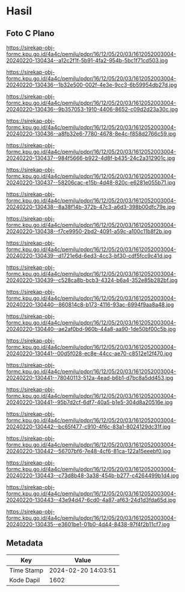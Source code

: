 # Hasil

## Foto C Plano

https://sirekap-obj-formc.kpu.go.id/4a4c/pemilu/pdpr/16/12/05/20/03/1612052003004-20240220-130434--a12c2f1f-5b91-4fa2-954b-5bc1f71cd503.jpg

https://sirekap-obj-formc.kpu.go.id/4a4c/pemilu/pdpr/16/12/05/20/03/1612052003004-20240220-130436--1b32e500-002f-4e3e-9cc3-6b59954db27d.jpg

https://sirekap-obj-formc.kpu.go.id/4a4c/pemilu/pdpr/16/12/05/20/03/1612052003004-20240220-130436--9b357053-1910-4406-8652-c09d2d23a30c.jpg

https://sirekap-obj-formc.kpu.go.id/4a4c/pemilu/pdpr/16/12/05/20/03/1612052003004-20240220-130436--a8fb32e6-7780-4678-8e4c-f858d2766c59.jpg

https://sirekap-obj-formc.kpu.go.id/4a4c/pemilu/pdpr/16/12/05/20/03/1612052003004-20240220-130437--984f5666-b922-4d8f-b435-24c2a312901c.jpg

https://sirekap-obj-formc.kpu.go.id/4a4c/pemilu/pdpr/16/12/05/20/03/1612052003004-20240220-130437--58206cac-e15b-4d48-820c-e6281e055b71.jpg

https://sirekap-obj-formc.kpu.go.id/4a4c/pemilu/pdpr/16/12/05/20/03/1612052003004-20240220-130438--8a38f14b-372b-47c3-a6d3-398b00dfc79e.jpg

https://sirekap-obj-formc.kpu.go.id/4a4c/pemilu/pdpr/16/12/05/20/03/1612052003004-20240220-130438--f7ce9950-2bd2-4091-a59c-a100c11b8f2b.jpg

https://sirekap-obj-formc.kpu.go.id/4a4c/pemilu/pdpr/16/12/05/20/03/1612052003004-20240220-130439--d1721e6d-6ed3-4cc3-bf30-cdf5fcc9c41d.jpg

https://sirekap-obj-formc.kpu.go.id/4a4c/pemilu/pdpr/16/12/05/20/03/1612052003004-20240220-130439--c528ca8b-bcb3-4324-b6a4-352e85b282bf.jpg

https://sirekap-obj-formc.kpu.go.id/4a4c/pemilu/pdpr/16/12/05/20/03/1612052003004-20240220-130440--860814c8-b173-4116-93ac-6994f9aa8a48.jpg

https://sirekap-obj-formc.kpu.go.id/4a4c/pemilu/pdpr/16/12/05/20/03/1612052003004-20240220-130440--ae2af0bd-960b-44a8-aa90-1de50bf00c5b.jpg

https://sirekap-obj-formc.kpu.go.id/4a4c/pemilu/pdpr/16/12/05/20/03/1612052003004-20240220-130441--00d5f028-ec8e-44cc-ae70-c8512e12f470.jpg

https://sirekap-obj-formc.kpu.go.id/4a4c/pemilu/pdpr/16/12/05/20/03/1612052003004-20240220-130441--78040113-512a-4ead-b6b1-d7bc8a5dd453.jpg

https://sirekap-obj-formc.kpu.go.id/4a4c/pemilu/pdpr/16/12/05/20/03/1612052003004-20240220-130441--95b7d2cf-6df7-40a5-b1e5-304d8a20516e.jpg

https://sirekap-obj-formc.kpu.go.id/4a4c/pemilu/pdpr/16/12/05/20/03/1612052003004-20240220-130442--bc65f477-c910-4f6c-83a1-8024129dc31f.jpg

https://sirekap-obj-formc.kpu.go.id/4a4c/pemilu/pdpr/16/12/05/20/03/1612052003004-20240220-130442--56707bf6-7e48-4cf6-81ca-122a15eeebf0.jpg

https://sirekap-obj-formc.kpu.go.id/4a4c/pemilu/pdpr/16/12/05/20/03/1612052003004-20240220-130443--c73d8b48-3a38-454b-b277-c4264499b1d4.jpg

https://sirekap-obj-formc.kpu.go.id/4a4c/pemilu/pdpr/16/12/05/20/03/1612052003004-20240220-130443--43e94d47-6cd0-4a87-af63-24d1d3fda65d.jpg

https://sirekap-obj-formc.kpu.go.id/4a4c/pemilu/pdpr/16/12/05/20/03/1612052003004-20240220-130435--e3601be1-01b0-4d44-8438-97f4f2b11cf7.jpg


## Metadata

| Key        | Value               |
| ---------- | ------------------- |
| Time Stamp | 2024-02-20 14:03:51 |
| Kode Dapil | 1602                |



